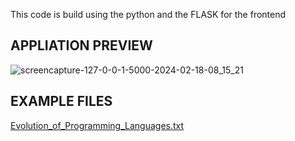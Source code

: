 This code is build using the python and the FLASK for the frontend


## APPLIATION PREVIEW
![screencapture-127-0-0-1-5000-2024-02-18-08_15_21](https://github.com/Muhammad-H-Arif/Ai-Text-detection/assets/135187401/d803a271-f85b-498b-9ac2-0206c0566465)

## EXAMPLE FILES
[Evolution_of_Programming_Languages.txt](https://github.com/Muhammad-H-Arif/Ai-Text-detection/files/14321459/Evolution_of_Programming_Languages.txt)


